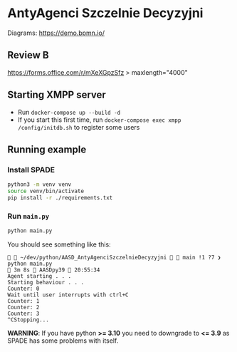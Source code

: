 # AntyAgenci Szczelnie Decyzyjni

Diagrams: https://demo.bpmn.io/

## Review B

https://forms.office.com/r/mXeXGpzSfz > maxlength="4000"

## Starting XMPP server

* Run `docker-compose up --build -d`
* If you start this first time, run `docker-compose exec xmpp /config/initdb.sh` to register some users

## Running example

### Install __SPADE__
```sh
python3 -m venv venv
source venv/bin/activate
pip install -r ./requirements.txt
```

### Run `main.py`
```sh
python main.py
```

You should see something like this:
```
  ~/dev/python/AASD_AntyAgenciSzczelnieDecyzyjni   main !1 ?7 ❯ python main.py                                                                                                                               3m 8s 🐍 AASDpy39  20:55:34
Agent starting . . .
Starting behaviour . . .
Counter: 0
Wait until user interrupts with ctrl+C
Counter: 1
Counter: 2
Counter: 3
^CStopping...
```

__WARNING__: If you have python **>= 3.10** you need to downgrade to **<= 3.9** as SPADE has some problems with itself.


